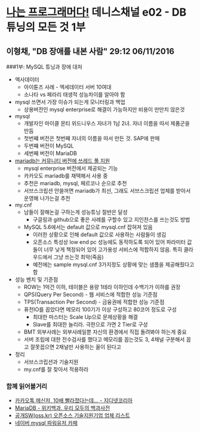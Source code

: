 # [나는 프로그래머다!](http://pod.ssenhosting.com/rss/programmer/iamprogram.xml) 데니스채널 e02 - DB 튜닝의 모든 것 1부

## 이형채, "DB 장애를 내본 사람"	29:12 06/11/2016

###1부: MySQL 튜닝과 장애 대처

* 엑사데이터
	* 아이튠즈 사례 - 엑세데이터 서버 10여대
	* 소나타 vs 페라리 태생적 성능차이를 알아야 함
* mysql 쓰면서 가장 이슈가 되는게 모니터링과 백업 
	* 상용버전인 mysql enterprise로 해결이 가능하지만 비용이 만만치 않은것
* mysql
	* 개발자인 마이클 몬티 위드니우스 자녀가 1남 2녀. 자녀 이름을 따서 제품군을 만듬
	* 첫번쨰 버전은 첫번째 자녀의 이름을 따서 만든 것. SAP에 판매
	* 두번쨰 버전이 MySQL
	* 세번째 버전이 MariaDB
* [mariadb는 커뮤니티 버전에 쓰레드 풀 지원](https://mariadb.com/kb/ko/mariadb-vs-mysql-features/)
	* mysql enterprise 버전에서 제공되는 기능
	* 카카오도 mariadb를 채택해서 사용 중
	* 추천은 mariadb, mysql, 페르코나 순으로 추천
	* 서브스크립션 안쓸꺼면 mariadb가 최선, 그래도 서브스크립션 업체를 받아서 운영해 나가는걸 추천
* my.cnf
	* 남들이 잘해논걸 구하는게 성능튜닝 절반은 달성
		* 구글링과 github으로 좋은 사례를 구할수 있고 지인찬스를 쓰는것도 방법
	* MySQL 5.6에서는 default 값으로 mysql.cnf 잡혀져 있음
		* 이러한 상황으로 인해 default 값으로 사용하는 사람들이 생김
		* 오픈소스 특성상 low end pc 성능에도 동작하도록 되어 있어 파라미터 값들이 너무 낮게 책정되어 있어 고가용성 서비스에 적합하지 않음. 특히 클라우드에서 그냥 쓰는것 최악(죽음)
		* 예전에는 sample mysql.cnf 3가지정도 상황에 맞는 샘플을 제공해줬다고 함
* 성능 벤치 및 기준점
	* ROW는 1억건 이하, 테이블은 용량 1테라 이하인데 수백기가 이하를 권장
	* QPS(Query Per Second) - 웹 서비스에 적합한 성능 기준점
	* TPS(Transaction Per Second) - 금융권에 적합한 성능 기준점
	* 퓨전IO를 꼽았다면 메모리 100기가 이상 구성하고 80코어 정도로 구성
		* 최대한 마스터는 Scale Up으로 문제상황을 해결
		* Slave를 최대한 늘리라. 극한으로 가면 2 Tier로 구성
	* BMT 외부사례는 외부사례일뿐 자신의 환경에서 직접 돌려봐야 하는게 중요
	* 서버 조립에 대한 전수검사를 했다고 메모리를 꼽는것도 3, 4채널 구분해서 꼽고 잘못꼽으면 2채널만 사용하는 꼴이 된다고
* 정리
	* 서브스크립션과 기술지원
	* my.cnf를 잘 찾아서 적용하라

### 함꼐 읽어볼거리
* [카카오톡 메신저, 10배 빨라졌다는데… - 지디넷코리아](http://www.zdnet.co.kr/news/news_view.asp?artice_id=20130904102343&type=xml)
* [MariaDB - 위키백과, 우리 모두의 백과사전](https://ko.wikipedia.org/wiki/MariaDB)
* [공개SW(oss.kr) 오픈소스 기술지원기업 업체 리스트](http://www.oss.kr/oss_techsupportlist)
* [네이버 mysql 파워유저 카페](http://cafe.naver.com/mysqlpg)

